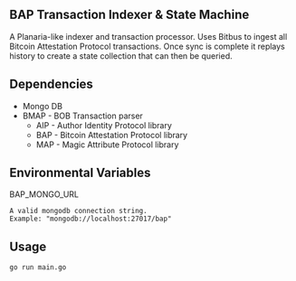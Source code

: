 ## BAP Transaction Indexer & State Machine

A Planaria-like indexer and transaction processor. Uses Bitbus to ingest all Bitcoin Attestation Protocol transactions. Once sync is complete it replays history to create a state collection that can then be queried.

## Dependencies

- Mongo DB
- BMAP - BOB Transaction parser
  - AIP - Author Identity Protocol library
  - BAP - Bitcoin Attestation Protocol library
  - MAP - Magic Attribute Protocol library

## Environmental Variables

BAP_MONGO_URL

    A valid mongodb connection string.
    Example: "mongodb://localhost:27017/bap"

## Usage

```
go run main.go
```
